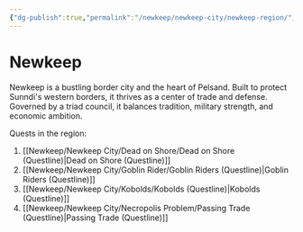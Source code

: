 ```yaml
---
{"dg-publish":true,"permalink":"/newkeep/newkeep-city/newkeep-region/","tags":["Location"],"updated":"2025-03-26T03:14:29.797+05:30"}
---
```


# Newkeep 

Newkeep is a bustling border city and the heart of Pelsand. Built to protect Sunndi's western borders, it thrives as a center of trade and defense. Governed by a triad council, it balances tradition, military strength, and economic ambition.

Quests in the region:
1. [[Newkeep/Newkeep City/Dead on Shore/Dead on Shore (Questline)\|Dead on Shore (Questline)]]
2. [[Newkeep/Newkeep City/Goblin Rider/Goblin Riders (Questline)\|Goblin Riders (Questline)]]
3. [[Newkeep/Newkeep City/Kobolds/Kobolds (Questline)\|Kobolds (Questline)]]
4. [[Newkeep/Newkeep City/Necropolis Problem/Passing Trade (Questline)\|Passing Trade (Questline)]]